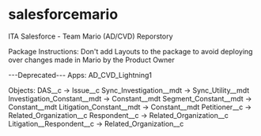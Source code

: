 # salesforcemario
ITA Salesforce - Team Mario (AD/CVD) Reporstory

Package Instructions:
Don't add Layouts to the package to avoid deploying over changes made in Mario by the Product Owner



---Deprecated---
Apps:
AD_CVD_Lightning1

Objects:
DAS__c                          ->  Issue__c
Sync_Investigation__mdt         ->  Sync_Utility__mdt
Investigation_Constant__mdt     ->  Constant__mdt
Segment_Constant__mdt           ->  Constant__mdt
Litigation_Constant__mdt        ->  Constant__mdt
Petitioner__c                   ->  Related_Organization__c
Respondent__c                   ->  Related_Organization__c
Litigation__Respondent__c       ->  Related_Organization__c
